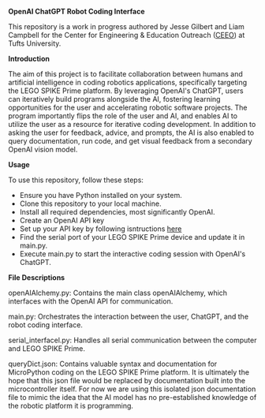 **OpenAI ChatGPT Robot Coding Interface**

This repository is a work in progress authored by Jesse Gilbert and Liam Campbell for the Center for Engineering & Education Outreach ([CEEO](https://ceeo.tufts.edu/)) at Tufts University.

**Introduction**

The aim of this project is to facilitate collaboration between humans and artificial intelligence in coding robotics applications, specifically targeting the LEGO SPIKE Prime platform. By leveraging OpenAI's ChatGPT, users can iteratively build programs alongside the AI, fostering learning opportunities for the user and accelerating robotic software projects. The program importantly flips the role of the user and AI, and enables AI to utilize the user as a resource for iterative coding development. In addition to asking the user for feedback, advice, and prompts, the AI is also enabled to query documentation, run code, and get visual feedback from a secondary OpenAI vision model.

**Usage**

To use this repository, follow these steps:
- Ensure you have Python installed on your system.
- Clone this repository to your local machine.
- Install all required dependencies, most significantly OpenAI.
- Create an OpenAI API key
- Set up your API key by following isntructions [here](https://platform.openai.com/docs/quickstart/step-2-set-up-your-api-key)
- Find the serial port of your LEGO SPIKE Prime device and update it in main.py.
- Execute main.py to start the interactive coding session with OpenAI's ChatGPT.

**File Descriptions**

openAIAlchemy.py: Contains the main class openAIAlchemy, which interfaces with the OpenAI API for communication.

main.py: Orchestrates the interaction between the user, ChatGPT, and the robot coding interface.

serial_interfacel.py: Handles all serial communication between the computer and LEGO SPIKE Prime.

queryDict.json: Contains valuable syntax and documentation for MicroPython coding on the LEGO SPIKE Prime platform. It is ultimately the hope that this json file would be replaced by documentation built into the microcontroller itself. For now we are using this isolated json documentation file to mimic the idea that the AI model has no pre-established knowledge of the robotic platform it is programming.

